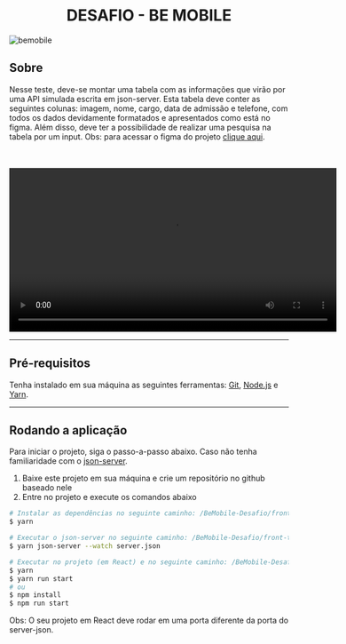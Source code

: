 <h1 align='center'> DESAFIO - BE MOBILE</h1>

![bemobile](https://user-images.githubusercontent.com/60482900/154982429-13cbee9c-e34b-42c0-b375-1779e64a41bf.png)


## Sobre
Nesse teste, deve-se montar uma tabela com as informações que virão por uma API simulada escrita em json-server. 
Esta tabela deve conter as seguintes colunas: imagem, nome, cargo, data de admissão e telefone, 
com todos os dados devidamente formatados e apresentados como está no figma. Além disso, 
deve ter a possibilidade de realizar uma pesquisa na tabela por um input. Obs: para acessar o figma do projeto
[clique aqui](https://www.figma.com/file/y9qJNNAckFRL7LNoyNjpv8/Teste---Be-mobile).

<br><br>
<video width='590' src='https://user-images.githubusercontent.com/60482900/139854968-d61efc88-b82c-446e-a420-7da5f52fb966.mp4' controls autoplay>

<hr>

## Pré-requisitos
Tenha instalado em sua máquina as seguintes ferramentas:
[Git](https://git-scm.com), [Node.js](https://nodejs.org/en/) e [Yarn](https://yarnpkg.com/).

<hr>

## Rodando a aplicação
Para iniciar o projeto, siga o passo-a-passo abaixo. Caso não tenha familiaridade com o [json-server](https://github.com/typicode/json-server).

1. Baixe este projeto em sua máquina e crie um repositório no github baseado nele
2. Entre no projeto e execute os comandos abaixo
```bash
# Instalar as dependências no seguinte caminho: /BeMobile-Desafio/front-table-master
$ yarn

# Executar o json-server no seguinte caminho: /BeMobile-Desafio/front-table-master
$ yarn json-server --watch server.json

# Executar no projeto (em React) e no seguinte caminho: /BeMobile-Desafio/my-app
$ yarn
$ yarn run start
# ou
$ npm install
$ npm run start
```
Obs: O seu projeto em React deve rodar em uma porta diferente da porta do server-json.


